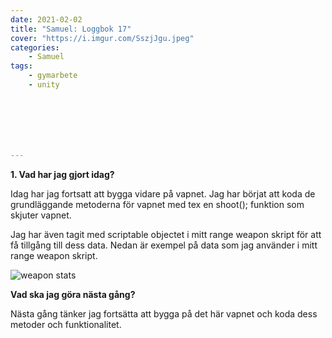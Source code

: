 ```yaml
---
date: 2021-02-02
title: "Samuel: Loggbok 17"
cover: "https://i.imgur.com/SszjJgu.jpeg"
categories: 
    - Samuel
tags:
    - gymarbete
    - unity







---
```


**1. Vad har jag gjort idag?**

Idag har jag fortsatt att bygga vidare på vapnet. Jag har börjat att koda de grundläggande metoderna för vapnet med tex en shoot(); funktion som skjuter vapnet. 

Jag har även tagit med scriptable objectet i mitt range weapon skript för att få tillgång till dess data. Nedan är exempel på data som jag använder i mitt range weapon skript.

![weapon stats](https://cdn.discordapp.com/attachments/768401483087347722/806143456165494784/unknown.png)



**Vad ska jag göra nästa gång?**

Nästa gång tänker jag fortsätta att bygga på det här vapnet och koda dess metoder och funktionalitet. 

